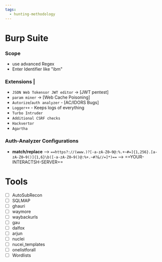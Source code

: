 ```yaml
---
tags:
  - hunting-methodology
---
```

# Burp Suite
### Scope 
- use advanced Regex 
- Enter Identifier like "ibm"
### Extensions | 
- `JSON Web Tokensor JWT editor` → [JWT pentest]
- `param miner` → [Web Cache Poisoning]
- `Autorize`/`auth analyzer` - [AC/IDORS Bugs]  
- `Logger++` - Keeps logs of everything  
- `Turbo Intruder`
- `Additional CSRF checks`
- `Hackvertor` 
- `Agartha`
### Auth-Analyzer Configurations
- **match/replace** -->  `==https?://(www.)?[-a-zA-Z0–9@:%.+~#=]{1,256}.[a-zA-Z0–9()]{1,6}\b([-a-zA-Z0–9()@:%+.~#?&//=]*)==`  --> ==YOUR-INTERACTSH-SERVER==
# Tools
- [ ] AutoSubRecon
- [ ] SQLMAP
- [ ] ghauri
- [ ] waymore 
- [ ] waybackurls
- [ ] gau
- [ ] dalfox 
- [ ] arjun
- [ ] nuclei
- [ ] nucei_templates
- [ ] onelistforall
- [ ] Wordlists